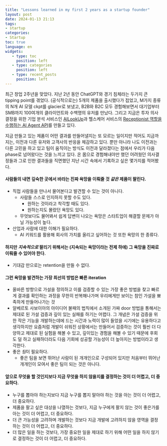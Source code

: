 ```yaml
---
title: "Lessons learned in my first 2 years as a startup founder"
layout: post
date: 2024-01-13 21:13
tags:
- startup
categories: 
- Startup
toc: true
language: en
widgets:
   - type: toc
     position: left
   - type: categories
     position: left
   - type: recent_posts
     position: left
---
```


최근 창업 2주년을 맞았다. 지난 2년 동안 ChatGPT와 경기 침체라는 두가지 큰 tipping point를 겪었다. (공식적으로는) 5개의 제품을 출시했다가 접었고, M가지 종류의 N개 AI 모델 ckpt를 glacier로 보냈고, B2B와 B2C 모두 경험해보면서 대기업부터 SMB까지 100여개의 클라이언트와 수백명의 유저를 만났다. 그리고 지금은 투자 의사결정을 위한 기업 분석 서비스인 [AILookUp](http://ai-lookup.softly.ai/)과 헬스케어 서비스의 [Receptionist 역할을 수행하는 AI Agent API](https://softly.ai/ai-chat)를 만들고 있다.

지금 만들고 있는 제품이 어떤 결과를 만들어낼지는 또 모르는 일이지만 적어도 지금까지는, 이전과 다른 유저와 고객사의 반응을 체감하고 있다. 뿐만 아니라 나도 이전과는 다른 고민을 하고 있고 팀이 움직이는 방식도 이전과 달라졌다는 점에서 우리가 다음 phase로 넘어왔다는 것을 느끼고 있다. 온 몸으로 경험해내야만 했던 어려웠던 의사결정들과 그로 인한 결과들을 직면했던 지난 시간 속에서 기록하고 싶은 몇가지를 적어봤다.
<!--more-->

#### 사람들의 내면 깊숙한 곳에서 바라는 진짜 욕망을 이뤄줄 것 *같은* 제품이 팔린다.

- 직접 사람들을 만나서 물어본다고 발견할 수 있는 것이 아니다.
    - 사람들 스스로 인지하지 못할 수도 있다.
        - 원하는 것이라고 착각할 때도 있다.
        - 원하는지도 몰랐던 욕망도 있다.
    - 무엇보다도 물어봐서 쉽게 답변이 나오는 욕망은 스타트업이 해결할 문제가 아닐 가능성이 높다.
- 산업과 사람에 대한 이해가 필요하다.
    - AI 키워드를 활용해 회사의 가치를 올리고 싶어하는 것 또한 욕망의 한 종류다.

#### 하지만 *지속적으로* 팔리기 위해서는 (지속되는 욕망이라는 전제 하에) 그 욕망을 진짜로 이뤄줄 수 있어야 한다.

- 기대감 만으로는 retention을 만들 수 없다.

#### 그런 욕망을 발견하는 가장 최선의 방법은 빠른 iteration

- 올바른 방향으로 가설을 정의하고 이를 검증할 수 있는 가장 좋은 방법을 찾고 빠르게 결과를 확인하는 과정을 무한히 반복해나가며 우리에게만 보이는 참인 가설을 뾰족하게 만들어나가는 것
- 알베르토 사보이아의 아이디어 불패의 법칙에서 소개된 가짜 door 방법을 통해서는 제대로 된 가설 검증과 깊이 있는 실패를 하기는 어렵다. 그 개념은 가설 검증을 위한 작은 기능을 개발하는데에 드는 시간과 노력이 많이 들었을 시기에는 유용하다고 생각하지만 요즘처럼 개발이 쉬워진 상황에서는 만들어서 검증하는 것이 훨씬 더 다양하고 제대로 된 실험을 해볼 수 있고, 깊이있는 경험을 해볼 수 있기 때문에 후회도 덜 하고 실패하더라도 다음 기회에 성공할 가능성이 더 높아지는 방법이라고 생각한다.
- 좋은 *팀*이 필요하다.
    - 좋은 팀을 보면 뛰어난 사람이 된 개개인으로 구성되어 있지만 처음부터 뛰어난 개개인이 모여서 좋은 팀이 되는 것은 아니다.

#### 앞으로 무엇을 할 것인지보다 지금 무엇을 하지 않을지를 결정하는 것이 더 어렵고, 더 중요하다.

- 누구를 뽑아야 하는지보다 지금 누구를 뽑지 말아야 하는 것을 아는 것이 더 어렵고, 더 중요하다.
- 제품을 팔고 싶은 대상을 나열하는 것보다, 지금 누구에게 팔지 않는 것이 좋은가를 아는 것이 더 어렵고, 더 중요하다.
- 더 큰 가능성을 고려하며 개발하는 것보다 지금 개발에 고려하지 않을 영역을 결정하는 것이 더 어렵고, 더 중요하다.
- 더 많은 일을 하는 것보다, 가장 중요한 일을 제대로 하기 위해 어떤 일을 하지 않기로 결정하는 것이 더 어렵고, 더 중요하다.